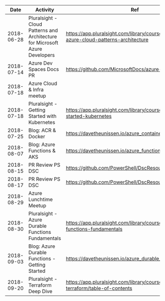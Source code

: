 Date | Activity | Ref
--- | --- | ---
2018-06-28  | Pluralsight - Cloud Patterns and Architecture for Microsoft Azure Developers | https://app.pluralsight.com/library/courses/microsoft-azure-cloud-patterns-architecture
2018-07-14  | Azure Dev Spaces Docs PR | https://github.com/MicrosoftDocs/azure-docs/pull/11723 
2018-07-18  | Azure Cloud & Infra meetup |
2018-07-18  | Pluralsight - Getting Started with Kubernetes | https://app.pluralsight.com/library/courses/getting-started-kubernetes
2018-07-25  | Blog: ACR & Docker | https://davetheunissen.io/azure_container_registry/
2018-08-07  | Blog: Azure Functions & AKS | https://davetheunissen.io/azure_functions_acr_and_k8s/
2018-08-15  | PR Review PS DSC | https://github.com/PowerShell/DscResource.Tests/pull/285 
2018-08-17  | PR Review PS DSC | https://github.com/PowerShell/DscResource.Tests/pull/271
2018-08-29  | Azure Lunchtime Meetup |
2018-08-30  | Pluralsight - Azure Durable Functions Fundamentals | https://app.pluralsight.com/library/courses/azure-durable-functions-fundamentals
2018-09-03  | Blog: Azure Durable Functions - Getting Started | https://davetheunissen.io/azure_durable_functions/
2018-09-20  | Pluralsight - Terraform Deep Dive | https://app.pluralsight.com/library/courses/deep-dive-terraform/table-of-contents
